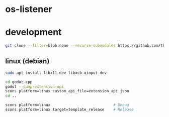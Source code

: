# os-listener

# development
```bash
git clone --filter=blob:none --recurse-submodules https://github.com/thiagola92/os-shortcut.git
```

## linux (debian)
```bash
sudo apt install libx11-dev libxcb-xinput-dev

cd godot-cpp
godot --dump-extension-api
scons platform=linux custom_api_file=extension_api.json
cd ..

scons platform=linux                            # Debug
scons platform=linux target=template_release    # Release
```